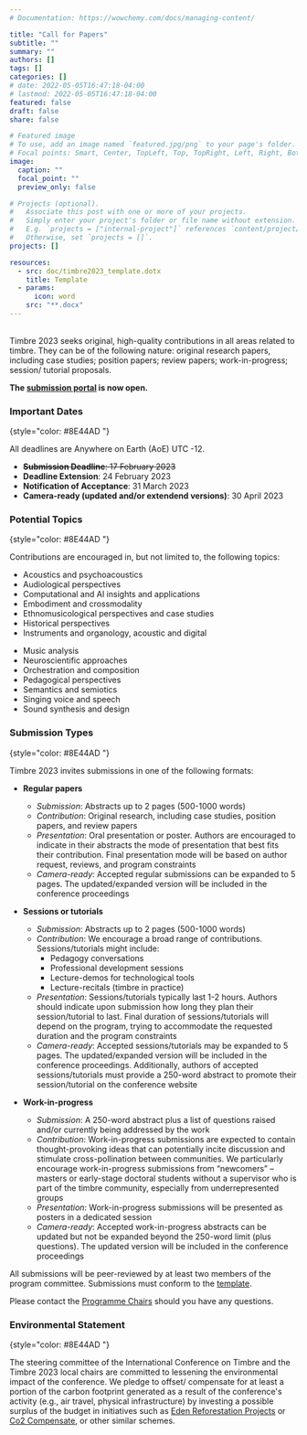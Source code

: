 ```yaml
---
# Documentation: https://wowchemy.com/docs/managing-content/

title: "Call for Papers"
subtitle: ""
summary: ""
authors: []
tags: []
categories: []
# date: 2022-05-05T16:47:18-04:00
# lastmod: 2022-05-05T16:47:18-04:00
featured: false
draft: false
share: false

# Featured image
# To use, add an image named `featured.jpg/png` to your page's folder.
# Focal points: Smart, Center, TopLeft, Top, TopRight, Left, Right, BottomLeft, Bottom, BottomRight.
image:
  caption: ""
  focal_point: ""
  preview_only: false

# Projects (optional).
#   Associate this post with one or more of your projects.
#   Simply enter your project's folder or file name without extension.
#   E.g. `projects = ["internal-project"]` references `content/project/deep-learning/index.md`.
#   Otherwise, set `projects = []`.
projects: []

resources:
  - src: doc/timbre2023_template.dotx
    title: Template
  - params:
      icon: word
    src: "**.docx"
---
```


<br>Timbre 2023 seeks original, high-quality contributions in all areas related to timbre. They can be of the following nature: original research papers, including case studies; position papers; review papers; work-in-progress; session/ tutorial proposals.

**The [submission portal](https://easychair.org/my/conference?conf=timbre2023) is now open.**

### Important Dates

{style="color: #8E44AD "}

All deadlines are Anywhere on Earth (AoE) UTC -12.

- ~~**Submission Deadline**: 17 February 2023~~ </br>
- **Deadline Extension**: 24 February 2023 </br>
- **Notification of Acceptance**: 31 March 2023 </br>
- **Camera-ready (updated and/or extendend versions)**: 30 April 2023

### Potential Topics

{style="color: #8E44AD "}

Contributions are encouraged in, but not limited to, the following topics:

<div class="row">
  <div class="col-lg-7">

- Acoustics and psychoacoustics
- Audiological perspectives
- Computational and AI insights and applications
- Embodiment and crossmodality
- Ethnomusicological perspectives and case studies
- Historical perspectives
- Instruments and organology, acoustic and digital
</div>
  <div class="col-lg-5">

- Music analysis
- Neuroscientific approaches
- Orchestration and composition
- Pedagogical perspectives
- Semantics and semiotics
- Singing voice and speech
- Sound synthesis and design
</div>
</div>

### Submission Types

{style="color: #8E44AD "}

Timbre 2023 invites submissions in one of the following formats:

- **Regular papers**

  - _Submission_: Abstracts up to 2 pages (500-1000 words)
  - _Contribution_: Original research, including case studies, position papers, and review papers
  - _Presentation_: Oral presentation or poster. Authors are encouraged to indicate in their abstracts the mode of presentation that best fits their contribution. Final presentation mode will be based on author request, reviews, and program constraints
  - _Camera-ready_: Accepted regular submissions can be expanded to 5 pages. The updated/expanded version will be included in the conference proceedings

- **Sessions or tutorials**

  - _Submission_: Abstracts up to 2 pages (500-1000 words)
  - _Contribution_: We encourage a broad range of contributions. Sessions/tutorials might include:
    - Pedagogy conversations
    - Professional development sessions
    - Lecture-demos for technological tools
    - Lecture-recitals (timbre in practice)
  - _Presentation_: Sessions/tutorials typically last 1-2 hours. Authors should indicate upon submission how long they plan their session/tutorial to last. Final duration of sessions/tutorials will depend on the program, trying to accommodate the requested duration and the program constraints
  - _Camera-ready_: Accepted sessions/tutorials may be expanded to 5 pages. The updated/expanded version will be included in the conference proceedings. Additionally, authors of accepted sessions/tutorials must provide a 250-word abstract to promote their session/tutorial on the conference website

- **Work-in-progress**
  - _Submission_: A 250-word abstract plus a list of questions raised and/or currently being addressed by the work
  - _Contribution_: Work-in-progress submissions are expected to contain thought-provoking ideas that can potentially incite discussion and stimulate cross-pollination between communities. We particularly encourage work-in-progress submissions from “newcomers” – masters or early-stage doctoral students without a supervisor who is part of the timbre community, especially from underrepresented groups
  - _Presentation_: Work-in-progress submissions will be presented as posters in a dedicated session
  - _Camera-ready_: Accepted work-in-progress abstracts can be updated but not be expanded beyond the 250-word limit (plus questions). The updated version will be included in the conference proceedings

All submissions will be peer-reviewed by at least two members of the program committee. Submissions must conform to the <a href="./doc/timbre2023_template.dotx" >template</a>.

Please contact the <a href="mailto:caetano@prism.cnrs.fr,zwallmar@uoregon.edu">Programme Chairs</a> should you have any questions.

### Environmental Statement

{style="color: #8E44AD "}

The steering committee of the International Conference on Timbre and the Timbre 2023 local chairs are committed to lessening the environmental impact of the conference. We pledge to offset/ compensate for at least a portion of the carbon footprint generated as a result of the conference's activity (e.g., air travel, physical infrastructure) by investing a possible surplus of the budget in initiatives such as [Eden Reforestation Projects](https://www.edenprojects.org/) or [Co2 Compensate](https://www.co2compensate.org/home), or other similar schemes.
